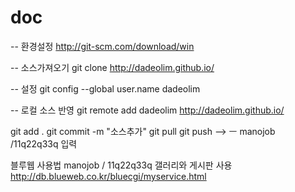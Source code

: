 # doc
-- 환경설정
http://git-scm.com/download/win



-- 소스가져오기
git clone http://dadeolim.github.io/

-- 설정
git config --global user.name dadeolim


-- 로컬 소스 반영
git remote add dadeolim http://dadeolim.github.io/

git add .
git commit -m "소스추가"
git pull
git push
--> ㅡ manojob /11q22q33q  입력






블루웹 사용법
manojob / 11q22q33q
갤러리와 게시판 사용
http://db.blueweb.co.kr/bluecgi/myservice.html
